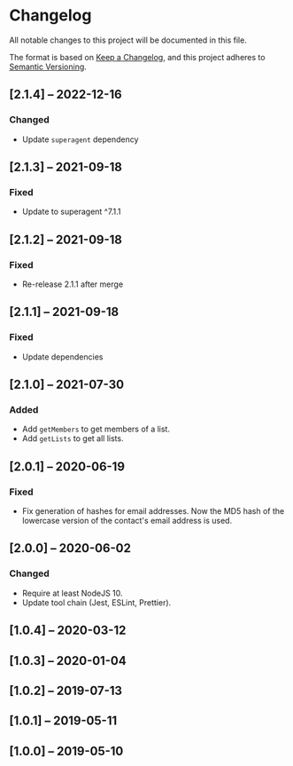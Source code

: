 # Changelog

All notable changes to this project will be documented in this file.

The format is based on [Keep a Changelog](https://keepachangelog.com/en/1.0.0/),
and this project adheres to [Semantic Versioning](https://semver.org/spec/v2.0.0.html).

## [2.1.4] – 2022-12-16

### Changed

- Update `superagent` dependency

## [2.1.3] – 2021-09-18

### Fixed

- Update to superagent ^7.1.1

## [2.1.2] – 2021-09-18

### Fixed

- Re-release 2.1.1 after merge

## [2.1.1] – 2021-09-18

### Fixed

- Update dependencies

## [2.1.0] – 2021-07-30

### Added

- Add `getMembers` to get members of a list.
- Add `getLists` to get all lists.

## [2.0.1] – 2020-06-19

### Fixed

- Fix generation of hashes for email addresses. Now the MD5 hash of the lowercase version of the contact's email address is used.

## [2.0.0] – 2020-06-02

### Changed

- Require at least NodeJS 10.
- Update tool chain (Jest, ESLint, Prettier).

## [1.0.4] – 2020-03-12

## [1.0.3] – 2020-01-04

## [1.0.2] – 2019-07-13

## [1.0.1] – 2019-05-11

## [1.0.0] – 2019-05-10
